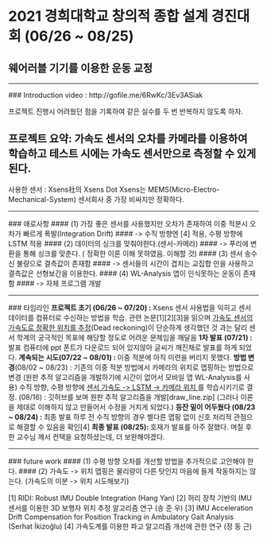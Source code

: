 # 2021 경희대학교 창의적 종합 설계 경진대회 (06/26 ~ 08/25)

## 웨어러블 기기를 이용한 운동 교정

<hr>
### Introduction video : http://gofile.me/6RwKc/3Ev3ASiak


프로젝트 진행시 어려웠던 점을 기록하여 같은 실수를 두 번 반복하지 않도록 하자.

## 프로젝트 요약: 가속도 센서의 오차를 카메라를 이용하여 학습하고 테스트 시에는 가속도 센서만으로 측정할 수 있게 된다.

사용한 센서 : Xsens社의 Xsens Dot 
Xsens는 MEMS(Micro-Electro-Mechanical-System) 센서회사 중 가장 비싸지만 정확하다.

<hr>
### 애로사항
####  (1) 가장 좋은 센서를 사용했지만 오차가 존재하여 이중 적분시 오차가 빠르게 폭발(Integration Drift)
#### -> 수직 방향엔 [4] 적용, 수평 방향에 LSTM 적용
####  (2) 데이터의 싱크를 맞춰야한다.(센서-카메라)
#### -> 푸리에 변환을 통해 싱크를 맞춘다. ( 정확한 이론 이해 못하였음. 이해할 것)
####  (3) 센서 송수신 불량으로 결측값이 존재함
#### -> 센서들의 시간이 겹치는 교집합 만을 사용하고 결측값은 선형보간을 이용한다.
####  (4) WL-Analysis 앱이 인식못하는 운동이 존재함
#### -> 자체 프로그램 개발


<hr>
### 타임라인
<b>프로젝트 초기 (06/26 ~ 07/20) : </b>
    Xsens 센서 사용법을 익히고 센서 데이터를 컴퓨터로 수신하는 방법을 학습.
    관련 논문[1][2][3]을 읽으며 <u>가속도 센서의 가속도로 정확한 위치를 추정</u>(Dead reckoning)이 단순하게 생각했던 것 과는 달리 센서 학계의 궁극적인 목표에 해당할 정도로 어려운 문제임을 깨달음
<b>1차 발표 (07/21) : </b>
    발표 컴퓨터에 ppt 폰트가 다운로드 되어 있지않아 글씨가 깨진채로 발표를 하게 되었다.  
<b>계속되는 시도(07/22 ~ 08/01) : </b>
    이중 적분에 아직 미련을 버리지 못했다. 
<b>방법 변경</b>(08/02 ~ 08/23) : </b>
    기존의 이중 적분 방법에서 카메라의 위치로 맵핑하는 방법으로 변경 (원판 추적 알고리즘을 개발하기에 시간이 없어서 모바일 앱 WL-Analysis를 사용)
    수직 방향, 수평 방향에 <u> 센서 가속도 -> LSTM -> 카메라 위치 </u> 를 학습시키기로 결정.    
    (08/16) : 깃허브를 보며 원판 추적 알고리즘을 개발[draw_line.zip] (그러나 이론을 제대로 이해하지 않고 만들어서 수정을 거치게 되었다.)
<b>등잔 밑이 어두웠다 (08/23 ~ 08/24) : </b>
    최종 발표 하루 전 수직 방향의 경우 별다른 맵핑 없이 신호 처리적 관점으로 해결할 수 있음을 확인[4]
<b>최종 발표 (08/25): </b>
    호재가 발표를 아주 잘했다. 며칠 후 한 교수님 께서 컨택을 요청하셨는데, 더 보완해야겠다.



<hr>
### future work  
#### (1) 수평 방향 오차를 개선할 방법을 추가적으로 고안해야 한다.
#### (2) 가속도 -> 위치 맵핑은 물리량이 다른 탓인지 마음에 들게 작동하지는 않는다. (가속도의 미분 -> 위치 시도해보기)

[1] RIDI: Robust IMU Double Integration (Hang Yan)
[2] 허리 장착 기반의 IMU 센서를 이용한 3D 보행자 위치 추정 알고리즘 연구 (송 준 우)
[3] IMU Acceleration Drift Compensation for Position Tracking in Ambulatory Gait Analysis (Serhat İkizoğlu)
[4] 가속도계를 이용한 파고 알고리즘 개선에 관한 연구 (정 동 근)
